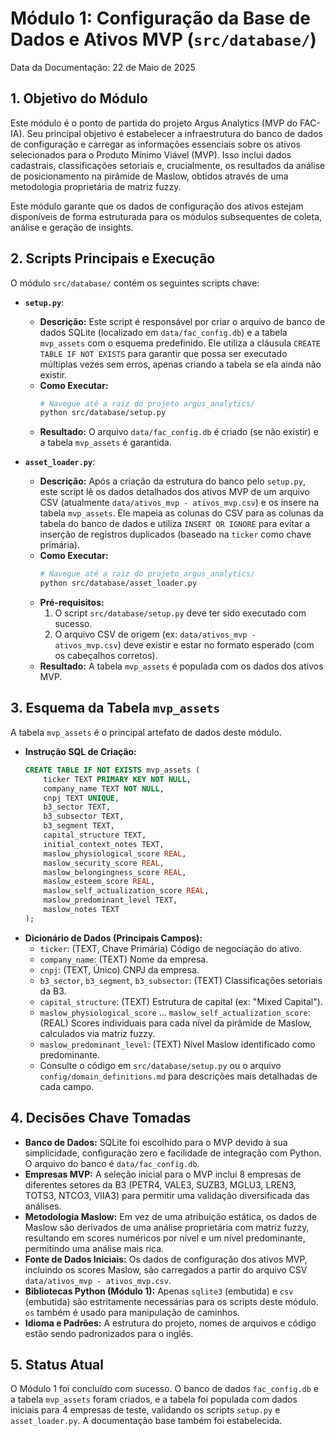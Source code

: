 # Módulo 1: Configuração da Base de Dados e Ativos MVP (`src/database/`)

Data da Documentação: 22 de Maio de 2025

## 1. Objetivo do Módulo

Este módulo é o ponto de partida do projeto Argus Analytics (MVP do FAC-IA). Seu principal objetivo é estabelecer a infraestrutura do banco de dados de configuração e carregar as informações essenciais sobre os ativos selecionados para o Produto Mínimo Viável (MVP). Isso inclui dados cadastrais, classificações setoriais e, crucialmente, os resultados da análise de posicionamento na pirâmide de Maslow, obtidos através de uma metodologia proprietária de matriz fuzzy.

Este módulo garante que os dados de configuração dos ativos estejam disponíveis de forma estruturada para os módulos subsequentes de coleta, análise e geração de insights.

## 2. Scripts Principais e Execução

O módulo `src/database/` contém os seguintes scripts chave:

* **`setup.py`**:
    * **Descrição:** Este script é responsável por criar o arquivo de banco de dados SQLite (localizado em `data/fac_config.db`) e a tabela `mvp_assets` com o esquema predefinido. Ele utiliza a cláusula `CREATE TABLE IF NOT EXISTS` para garantir que possa ser executado múltiplas vezes sem erros, apenas criando a tabela se ela ainda não existir.
    * **Como Executar:**
        ```bash
        # Navegue até a raiz do projeto argus_analytics/
        python src/database/setup.py
        ```
    * **Resultado:** O arquivo `data/fac_config.db` é criado (se não existir) e a tabela `mvp_assets` é garantida.

* **`asset_loader.py`**:
    * **Descrição:** Após a criação da estrutura do banco pelo `setup.py`, este script lê os dados detalhados dos ativos MVP de um arquivo CSV (atualmente `data/ativos_mvp - ativos_mvp.csv`) e os insere na tabela `mvp_assets`. Ele mapeia as colunas do CSV para as colunas da tabela do banco de dados e utiliza `INSERT OR IGNORE` para evitar a inserção de registros duplicados (baseado na `ticker` como chave primária).
    * **Como Executar:**
        ```bash
        # Navegue até a raiz do projeto argus_analytics/
        python src/database/asset_loader.py
        ```
    * **Pré-requisitos:**
        1.  O script `src/database/setup.py` deve ter sido executado com sucesso.
        2.  O arquivo CSV de origem (ex: `data/ativos_mvp - ativos_mvp.csv`) deve existir e estar no formato esperado (com os cabeçalhos corretos).
    * **Resultado:** A tabela `mvp_assets` é populada com os dados dos ativos MVP.

## 3. Esquema da Tabela `mvp_assets`

A tabela `mvp_assets` é o principal artefato de dados deste módulo.

* **Instrução SQL de Criação:**
    ```sql
    CREATE TABLE IF NOT EXISTS mvp_assets (
        ticker TEXT PRIMARY KEY NOT NULL,
        company_name TEXT NOT NULL,
        cnpj TEXT UNIQUE,
        b3_sector TEXT,
        b3_subsector TEXT,
        b3_segment TEXT,
        capital_structure TEXT,
        initial_context_notes TEXT,
        maslow_physiological_score REAL,
        maslow_security_score REAL,
        maslow_belongingness_score REAL,
        maslow_esteem_score REAL,
        maslow_self_actualization_score REAL,
        maslow_predominant_level TEXT,
        maslow_notes TEXT
    );
    ```
* **Dicionário de Dados (Principais Campos):**
    * `ticker`: (TEXT, Chave Primária) Código de negociação do ativo.
    * `company_name`: (TEXT) Nome da empresa.
    * `cnpj`: (TEXT, Único) CNPJ da empresa.
    * `b3_sector`, `b3_segment`, `b3_subsector`: (TEXT) Classificações setoriais da B3.
    * `capital_structure`: (TEXT) Estrutura de capital (ex: "Mixed Capital").
    * `maslow_physiological_score` ... `maslow_self_actualization_score`: (REAL) Scores individuais para cada nível da pirâmide de Maslow, calculados via matriz fuzzy.
    * `maslow_predominant_level`: (TEXT) Nível Maslow identificado como predominante.
    * Consulte o código em `src/database/setup.py` ou o arquivo `config/domain_definitions.md` para descrições mais detalhadas de cada campo.

## 4. Decisões Chave Tomadas

* **Banco de Dados:** SQLite foi escolhido para o MVP devido à sua simplicidade, configuração zero e facilidade de integração com Python. O arquivo do banco é `data/fac_config.db`.
* **Empresas MVP:** A seleção inicial para o MVP inclui 8 empresas de diferentes setores da B3 (PETR4, VALE3, SUZB3, MGLU3, LREN3, TOTS3, NTCO3, VIIA3) para permitir uma validação diversificada das análises.
* **Metodologia Maslow:** Em vez de uma atribuição estática, os dados de Maslow são derivados de uma análise proprietária com matriz fuzzy, resultando em scores numéricos por nível e um nível predominante, permitindo uma análise mais rica.
* **Fonte de Dados Iniciais:** Os dados de configuração dos ativos MVP, incluindo os scores Maslow, são carregados a partir do arquivo CSV `data/ativos_mvp - ativos_mvp.csv`.
* **Bibliotecas Python (Módulo 1):** Apenas `sqlite3` (embutida) e `csv` (embutida) são estritamente necessárias para os scripts deste módulo. `os` também é usado para manipulação de caminhos.
* **Idioma e Padrões:** A estrutura do projeto, nomes de arquivos e código estão sendo padronizados para o inglês.

## 5. Status Atual

O Módulo 1 foi concluído com sucesso. O banco de dados `fac_config.db` e a tabela `mvp_assets` foram criados, e a tabela foi populada com dados iniciais para 4 empresas de teste, validando os scripts `setup.py` e `asset_loader.py`. A documentação base também foi estabelecida.
